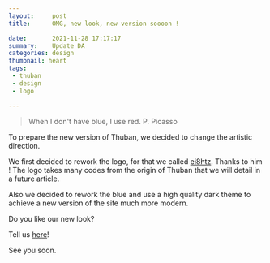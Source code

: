 ```yaml
---
layout:     post
title:      OMG, new look, new version soooon !

date:       2021-11-28 17:17:17
summary:    Update DA
categories: design
thumbnail: heart
tags:
 - thuban
 - design
 - logo

---
```

> When I don't have blue, I use red. P. Picasso 

To prepare the new version of Thuban, we decided to change the artistic direction.

We first decided to rework the logo, for that we called [ei8htz][1]. Thanks to him ! 
The logo takes many codes from the origin of Thuban that we will detail in a future article.

Also we decided to rework the blue and use a high quality dark theme to achieve a new version of the site much more modern.

Do you like our new look?

Tell us [here][2]!

See you soon.

[1]: https://fr.fiverr.com/ei8htz
[2]: https://discord.gg/7bDAxfeSHK

